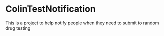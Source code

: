 # ColinTestNotification
This is a project to help notify people when they need to submit to random drug testing
